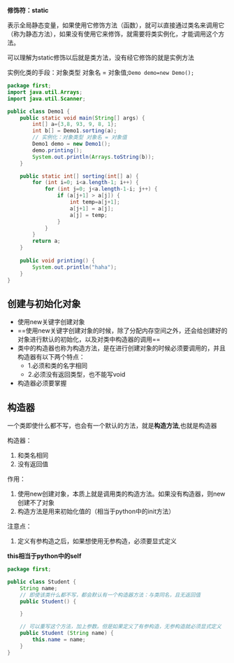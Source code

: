 **修饰符：static**

表示全局静态变量，如果使用它修饰方法（函数），就可以直接通过类名来调用它（称为静态方法），如果没有使用它来修饰，就需要将类实例化，才能调用这个方法。

可以理解为static修饰以后就是类方法，没有经它修饰的就是实例方法

实例化类的手段：对象类型 对象名 = 对象值;`Demo demo=new Demo();`

```java
package first;
import java.util.Arrays;
import java.util.Scanner;

public class Demo1 {
    public static void main(String[] args) {
        int[] a={3,8, 93, 9, 8, 1};
        int b[] = Demo1.sorting(a);
      	// 实例化：对象类型 对象名 = 对象值
        Demo1 demo = new Demo1();
        demo.printing();
        System.out.println(Arrays.toString(b));
    }

    public static int[] sorting(int[] a) {
        for (int i=0; i<a.length-1; i++) {
            for (int j=0; j<a.length-1-i; j++) {
                if (a[j+1] > a[j]) {
                    int temp=a[j+1];
                    a[j+1] = a[j];
                    a[j] = temp;
                }
            }
        }
        return a;
    }
    
    public void printing() {
        System.out.println("haha");
    }
}

```



## 创建与初始化对象

* 使用new关键字创建对象
* ==使用new关键字创建对象的时候，除了分配内存空间之外，还会给创建好的对象进行默认的初始化，以及对类中构造器的调用==
* 类中的构造器也称为构造方法，是在进行创建对象的时候必须要调用的，并且构造器有以下两个特点：
  * 1.必须和类的名字相同
  * 2.必须没有返回类型，也不能写void
* 构造器必须要掌握



## 构造器

一个类即使什么都不写，也会有一个默认的方法，就是**构造方法**,也就是构造器

构造器：

1. 和类名相同
2. 没有返回值

作用：

1. 使用new创建对象，本质上就是调用类的构造方法。如果没有构造器，则new创建不了对象
2. 构造方法是用来初始化值的（相当于python中的init方法）

注意点：

1. 定义有参构造之后，如果想使用无参构造，必须要显式定义

**this相当于python中的self**

```java
package first;

public class Student {
    String name;
    // 即使该类什么都不写，都会默认有一个构造器方法：与类同名，且无返回值
    public Student() {

    }

    // 可以重写这个方法，加上参数。但是如果定义了有参构造，无参构造就必须显式定义
    public Student (String name) {
        this.name = name;
    }
}
```




